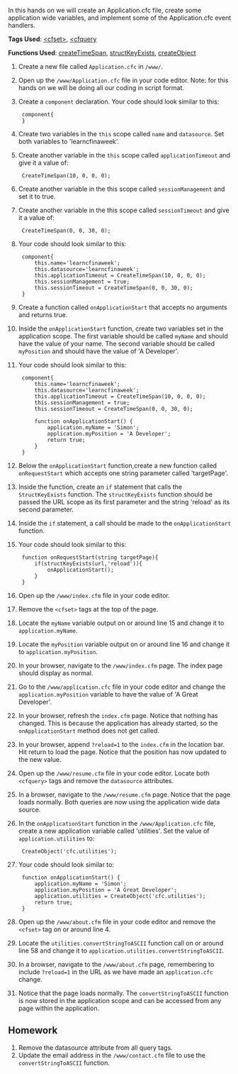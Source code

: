 In this hands on we will create an Application.cfc file, create some application wide variables, and implement some of the Application.cfc event handlers.

**Tags Used**: [\<cfset>](https://helpx.adobe.com/coldfusion/cfml-reference/coldfusion-tags/tags-r-s/cfset.html), [\<cfquery](https://helpx.adobe.com/coldfusion/cfml-reference/coldfusion-tags/tags-p-q/cfquery.html)

**Functions Used**: [createTimeSpan](https://helpx.adobe.com/coldfusion/cfml-reference/coldfusion-functions/functions-c-d/CreateTimeSpan.html), [structKeyExists](https://helpx.adobe.com/coldfusion/cfml-reference/coldfusion-functions/functions-s/structkeyexists.html), [createObject](https://helpx.adobe.com/coldfusion/cfml-reference/coldfusion-functions/functions-c-d/CreateObject.html)

1. Create a new file called `Application.cfc` in `/www/`.
1. Open up the `/www/Application.cfc` file in your code editor. Note: for this hands on we will be doing all our coding in script format.
1. Create a `component` declaration. Your code should look similar to this:

        component{
        }

1. Create two variables in the `this` scope called `name` and `datasource`. Set both variables to 'learncfinaweek'.
1. Create another variable in the `this` scope called `applicationTimeout` and give it a value of:

        CreateTimeSpan(10, 0, 0, 0);

1. Create another variable in the this scope called `sessionManagement` and set it to true.
1. Create another variable in the this scope called `sessionTimeout` and give it a value of:

        CreateTimeSpan(0, 0, 30, 0);

1. Your code should look similar to this:

        component{
            this.name='learncfinaweek';
            this.datasource='learncfinaweek';
            this.applicationTimeout = CreateTimeSpan(10, 0, 0, 0);
            this.sessionManagement = true;
            this.sessionTimeout = CreateTimeSpan(0, 0, 30, 0);
        }

1. Create a function called `onApplicationStart` that accepts no arguments and returns true.
1. Inside the `onApplicationStart` function, create two variables set in the application scope. The first variable should be called `myName` and should have the value of your name. The second variable should be called `myPosition` and should have the value of 'A Developer'.
1. Your code should look similar to this:

        component{
            this.name='learncfinaweek';
            this.datasource='learncfinaweek';
            this.applicationTimeout = CreateTimeSpan(10, 0, 0, 0);
            this.sessionManagement = true;
            this.sessionTimeout = CreateTimeSpan(0, 0, 30, 0);

            function onApplicationStart() {
                application.myName = 'Simon';
                application.myPosition = 'A Developer';
                return true;
            }
        }

1. Below the `onApplicationStart` function,create a new function called `onRequestStart` which accepts one string parameter called 'targetPage'.
1. Inside the function, create an `if` statement that calls the `StructKeyExists` function. The `structKeyExists` function should be passed the URL scope as its first parameter and the string 'reload' as its second parameter.
1. Inside the `if` statement, a call should be made to the `onApplicationStart` function.
1. Your code should look similar to this:

        function onRequestStart(string targetPage){
            if(structKeyExists(url,'reload')){
                onApplicationStart();
            }
        }

1. Open up the `/www/index.cfm` file in your code editor.
1. Remove the `<cfset>` tags at the top of the page.
1. Locate the `myName` variable output on or around line 15 and change it to `application.myName`.
1. Locate the `myPosition` variable output on or around line 16 and change it to `application.myPosition`.
1. In your browser, navigate to the `/www/index.cfm` page. The index page should display as normal.
1. Go to the `/www/application.cfc` file in your code editor and change the `application.myPosition` variable to have the value of 'A Great Developer'.
1. In your browser, refresh the `index.cfm` page. Notice that nothing has changed. This is because the application has already started, so the `onApplicationStart` method does not get called.
1. In your browser, append `?reload=1` to the `index.cfm` in the location bar. Hit return to load the page. Notice that the position has now updated to the new value.
1. Open up the `/www/resume.cfm` file in your code editor. Locate both `<cfquery>` tags and remove the `datasource` attributes.
1. In a browser, navigate to the `/www/resume.cfm` page. Notice that the page loads normally. Both queries are now using the application wide data source.
1. In the `onApplicationStart` function in the `/www/Application.cfc` file, create a new application variable called 'utilities'. Set the value of `application.utilities` to:

        CreateObject('cfc.utilities');

1. Your code should look similar to:

        function onApplicationStart() {
            application.myName = 'Simon';
            application.myPosition = 'A Great Developer';
            application.utilities = CreateObject('cfc.utilities');
            return true;
        }

1. Open up the `/www/about.cfm` file in your code editor and remove the `<cfset>` tag on or around line 4.
1. Locate the `utilities.convertStringToASCII` function call on or around line 58 and change it to `application.utilities.convertStringToASCII`.
1. In a browser, navigate to the `/www/about.cfm` page, remembering to include `?reload=1` in the URL as we have made an `application.cfc` change.
1. Notice that the page loads normally. The `convertStringToASCII` function is now stored in the application scope and can be accessed from any page within the application.

## Homework

1. Remove the datasource attribute from all query tags.
1. Update the email address in the `/www/contact.cfm` file to use the `convertStringToASCII` function.

